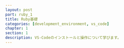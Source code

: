 ```yaml
---
layout: post
part: ruby_1
title: Ruby基礎
categories: [development_environment, vs_code]
chapter: 1
section: 1
description: VS-Codeのインストールと操作について学びます。
---
```


